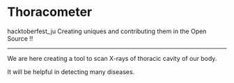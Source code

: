 # Thoracometer
hacktoberfest_ju
Creating uniques and contributing them in the Open Source !!

---------------------

We are here creating a tool to scan X-rays of thoracic cavity of our body.

It will be helpful in detecting many diseases.
